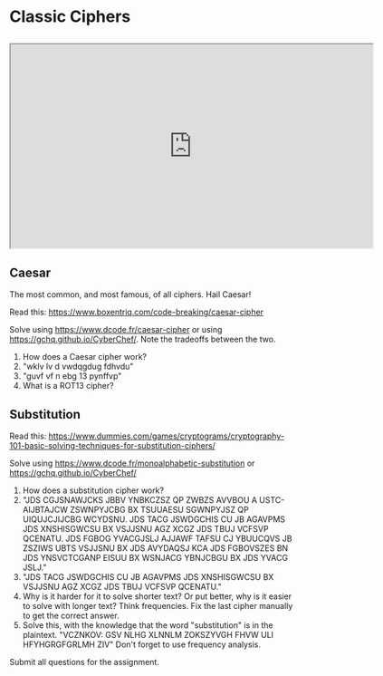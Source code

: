 # Classic Ciphers

## <iframe allowfullscreen height="360" src="https://www.youtube.com/embed/pZpjFBa8uLQ?wmode=opaque" width="640"></iframe> 

## Caesar

The most common, and most famous, of all ciphers. Hail Caesar! 

Read this:
<a href="https://www.boxentriq.com/code-breaking/caesar-cipher"
target="_blank">https://www.boxentriq.com/code-breaking/caesar-cipher</a>

Solve using <a href="https://www.dcode.fr/caesar-cipher"
target="_blank">https://www.dcode.fr/caesar-cipher</a> or using
<https://gchq.github.io/CyberChef/>. Note the tradeoffs between the two.

1.  How does a Caesar cipher work?
2.  "wklv lv d vwdqgdug fdhvdu"
3.  "guvf vf n ebg 13 pynffvp"
4.  What is a ROT13 cipher?

## Substitution

Read this: <a
href="https://www.dummies.com/games/cryptograms/cryptography-101-basic-solving-techniques-for-substitution-ciphers/"
target="_blank">https://www.dummies.com/games/cryptograms/cryptography-101-basic-solving-techniques-for-substitution-ciphers/</a>

Solve using <a href="https://www.dcode.fr/monoalphabetic-substitution"
target="_blank">https://www.dcode.fr/monoalphabetic-substitution</a> or
<https://gchq.github.io/CyberChef/> 

1.  How does a substitution cipher work? 
2.  "JDS CGJSNAWJCKS JBBV YNBKCZSZ QP ZWBZS AVVBOU A USTC-AIJBTAJCW
    ZSWNPYJCBG BX TSUUAESU SGWNPYJSZ QP UIQUJCJIJCBG WCYDSNU. JDS TACG
    JSWDGCHIS CU JB AGAVPMS JDS XNSHISGWCSU BX VSJJSNU AGZ XCGZ JDS TBUJ
    VCFSVP QCENATU. JDS FGBOG YVACGJSLJ AJJAWF TAFSU CJ YBUUCQVS JB
    ZSZIWS UBTS VSJJSNU BX JDS AVYDAQSJ KCA JDS FGBOVSZES BN JDS
    YNSVCTCGANP EISUU BX WSNJACG YBNJCBGU BX JDS YVACG JSLJ."
3.  "JDS TACG JSWDGCHIS CU JB AGAVPMS JDS XNSHISGWCSU BX VSJJSNU AGZ
    XCGZ JDS TBUJ VCFSVP QCENATU."
4.  Why is it harder for it to solve shorter text? Or put better, why is
    it easier to solve with longer text? Think frequencies. Fix the last
    cipher manually to get the correct answer.
5.  Solve this, with the knowledge that the word "substitution" is in
    the plaintext. "VCZNKOV: GSV NLHG XLNNLM ZOKSZYVGH FHVW ULI
    HFYHGRGFGRLMH ZIV" Don't forget to use frequency analysis.

Submit all questions for the assignment.

  

